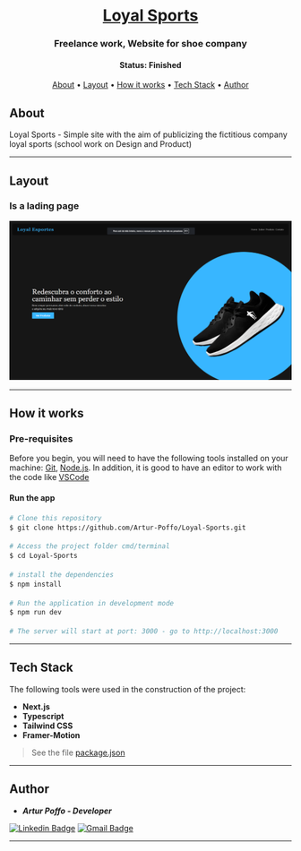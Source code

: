 <h1 align="center">
  <a href="#">Loyal Sports</a>
</h1>

<h3 align="center">
  Freelance work, Website for shoe company
</h3>

<h4 align="center"> 
	 Status: Finished
</h4>

<p align="center">
 <a href="#about">About</a> •
 <a href="#layout">Layout</a> • 
 <a href="#how-it-works">How it works</a> • 
 <a href="#tech-stack">Tech Stack</a> • 
 <a href="#author">Author</a>
</p>


## About

Loyal Sports - Simple site with the aim of publicizing the fictitious company loyal sports (school work on Design and Product)

---

## Layout

### Is a lading page
<img src="https://github.com/Artur-Poffo/Loyal-Sports/blob/main/public/README/Home.png?raw=true" alt="Print of Homepage" />

---

## How it works

### Pre-requisites

Before you begin, you will need to have the following tools installed on your machine:
[Git](https://git-scm.com), [Node.js](https://nodejs.org/en/).
In addition, it is good to have an editor to work with the code like [VSCode](https://code.visualstudio.com/)

#### Run the app

```bash
# Clone this repository
$ git clone https://github.com/Artur-Poffo/Loyal-Sports.git

# Access the project folder cmd/terminal
$ cd Loyal-Sports

# install the dependencies
$ npm install

# Run the application in development mode
$ npm run dev

# The server will start at port: 3000 - go to http://localhost:3000
```

---

## Tech Stack

The following tools were used in the construction of the project:

- **Next.js**
- **Typescript**
- **Tailwind CSS**
- **Framer-Motion**

> See the file  [package.json](https://github.com/Artur-Poffo/Loyal-Sports/blob/main/package.json)

---

## Author

- _**Artur Poffo - Developer**_

[![Linkedin Badge](https://img.shields.io/badge/-Artur-blue?style=flat-square&logo=Linkedin&logoColor=white&link=https://www.linkedin.com/in/arturpoffo/)](https://www.linkedin.com/in/arturpoffo/)
[![Gmail Badge](https://img.shields.io/badge/-arturpoffop@gmail.com-c14438?style=flat-square&logo=Gmail&logoColor=white&link=mailto:tgmarinho@gmail.com)](mailto:arturpoffop@gmail.com)

---